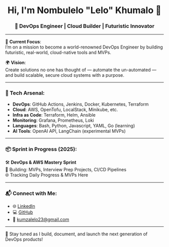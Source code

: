 <h1 align="center">Hi, I'm Nombulelo "Lelo" Khumalo 👋</h1>
<h3 align="center">🚀 DevOps Engineer | Cloud Builder | Futuristic Innovator</h3>

---

🧠 **Current Focus**:  
I’m on a mission to become a world-renowned DevOps Engineer by building futuristic, real-world, cloud-native tools and MVPs.  

🌍 **Vision**:  
Create solutions no one has thought of — automate the un-automated — and build scalable, secure cloud systems with a purpose.

---

### 🔧 Tech Arsenal:
- **DevOps**: GitHub Actions, Jenkins, Docker, Kubernetes, Terraform
- **Cloud**: AWS, OpenTofu, LocalStack, Minikube, etc.
- **Infra as Code**: Terraform, Helm, Ansible
- **Monitoring**: Grafana, Prometheus, Loki
- **Languages**: Bash, Python, Javascript, YAML, Go (learning)
- **AI Tools**: OpenAI API, LangChain (experimental MVPs)

---

### 📦 Sprint in Progress (2025):
🛠️ **DevOps & AWS Mastery Sprint**  
🚧 Building: MVPs, Interview Prep Projects, CI/CD Pipelines  
🌐 Tracking Daily Progress & MVPs Here

---

### 📬 Connect with Me:
- 🌐 [LinkedIn](https://www.linkedin.com/in/nombulelo-khumalo-97821b315/)
- 💻 [GitHub](https://github.com/Nombulelo-Khumalo)
- 📩 kumzalelo23@gmail.com

---

🔗 Stay tuned as I build, document, and launch the next generation of DevOps products!
